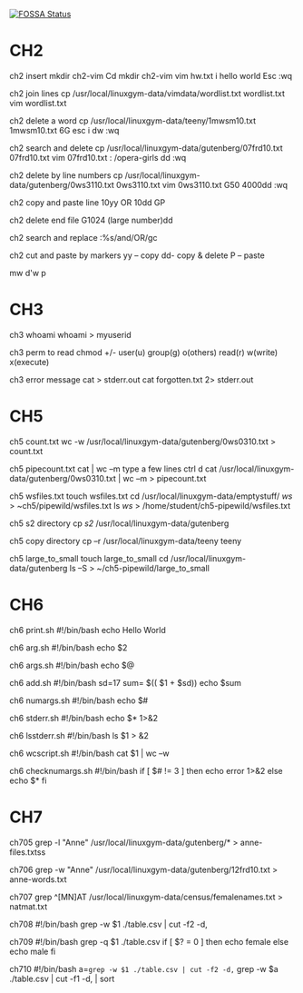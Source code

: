 [![FOSSA Status](https://app.fossa.com/api/projects/git%2Bgithub.com%2F1MSEZ%2FRandom.svg?type=shield)](https://app.fossa.com/projects/git%2Bgithub.com%2F1MSEZ%2FRandom?ref=badge_shield)

# CH2
ch2 insert
mkdir ch2-vim
Cd mkdir ch2-vim
vim hw.txt
i
hello world
Esc
:wq

ch2 join lines
cp /usr/local/linuxgym-data/vimdata/wordlist.txt wordlist.txt
vim wordlist.txt

ch2 delete a word 
cp /usr/local/linuxgym-data/teeny/1mwsm10.txt 1mwsm10.txt
6G
esc i
dw
:wq

ch2 search and delete
cp /usr/local/linuxgym-data/gutenberg/07frd10.txt 07frd10.txt
vim 07frd10.txt
: /opera-girls
dd
:wq

ch2 delete by line numbers
cp /usr/local/linuxgym-data/gutenberg/0ws3110.txt 0ws3110.txt
vim 0ws3110.txt
G50
4000dd
:wq

ch2 copy and paste line
10yy
OR
10dd
GP

ch2 delete end file 
G1024
(large number)dd

ch2 search and replace
:%s/and/OR/gc

ch2 cut and paste by markers
yy – copy
dd- copy & delete
P – paste

mw d'w p

# CH3
ch3 whoami
whoami > myuserid

ch3 perm to read
chmod +/- user(u) group(g) o(others) read(r) w(write) x(execute)

ch3 error message
cat > stderr.out
cat forgotten.txt 2> stderr.out


# CH5
ch5 count.txt
wc -w /usr/local/linuxgym-data/gutenberg/0ws0310.txt > count.txt

ch5 pipecount.txt
cat | wc –m
type a few lines
ctrl d
cat /usr/local/linuxgym-data/gutenberg/0ws0310.txt | wc –m > pipecount.txt

ch5 wsfiles.txt
touch wsfiles.txt
cd /usr/local/linuxgym-data/emptystuff/
*ws* > ~ch5/pipewild/wsfiles.txt
ls *ws* > /home/student/ch5-pipewild/wsfiles.txt

ch5 s2 directory
cp *s2* /usr/local/linuxgym-data/gutenberg

ch5 copy directory
cp –r /usr/local/linuxgym-data/teeny teeny

ch5 large_to_small
touch large_to_small
cd /usr/local/linuxgym-data/gutenberg
ls –S > ~/ch5-pipewild/large_to_small

# CH6
ch6 print.sh
#!/bin/bash
echo Hello World

ch6 arg.sh
#!/bin/bash
echo $2

ch6 args.sh
#!/bin/bash
echo $@

ch6 add.sh
#!/bin/bash
sd=17
sum= $(( $1 + $sd))
echo $sum

ch6 numargs.sh
#!/bin/bash
echo $#

ch6 stderr.sh
#!/bin/bash
echo $* 1>&2

ch6 lsstderr.sh
#!/bin/bash
ls $1 > &2

ch6 wcscript.sh
#!/bin/bash
cat $1 | wc –w

ch6 checknumargs.sh
#!/bin/bash
if [ $# != 3 ]
then
echo error 1>&2
else
echo $*
fi

# CH7

ch705
grep -l "Anne" /usr/local/linuxgym-data/gutenberg/* > anne-files.txtss

ch706
grep -w "Anne" /usr/local/linuxgym-data/gutenberg/12frd10.txt > anne-words.txt

ch707
grep ^[MN]AT /usr/local/linuxgym-data/census/femalenames.txt > natmat.txt

ch708
#!/bin/bash
grep -w $1 ./table.csv | cut -f2 -d,

ch709
#!/bin/bash
grep -q $1 ./table.csv
if [ $? = 0 ]
then
echo female
else
echo male
fi

ch710
#!/bin/bash
a=`grep -w $1 ./table.csv | cut -f2 -d,`
grep -w $a ./table.csv | cut -f1 -d, | sort
